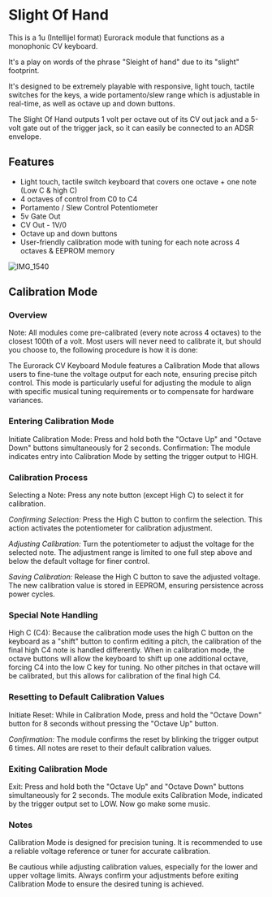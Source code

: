 <H1>Slight Of Hand </H1>
<P>This is a 1u (Intellijel format) Eurorack module that functions as a monophonic CV keyboard. <p>It's a play on words of the phrase "Sleight of hand" due to its "slight" footprint.</p><p>It's designed to be extremely playable with responsive, light touch, tactile switches for the keys, a wide portamento/slew range which is adjustable in real-time, as well as octave up and down buttons.</p><p>The Slight Of Hand outputs 1 volt per octave out of its CV out jack and a 5-volt gate out of the trigger jack, so it can easily be connected to an ADSR envelope.</P>
<h2>Features</H2>
  <ul>
  <li>Light touch, tactile switch keyboard that covers one octave + one note (Low C & high C)</li>
  <li>4 octaves of control from C0 to C4</li>
  <li>Portamento / Slew Control Potentiometer</li>
  <li>5v Gate Out</li>
  <li>CV Out - 1V/0</li>
  <li>Octave up and down buttons</li>
  <li> User-friendly calibration mode with tuning for each note across 4 octaves & EEPROM memory</li>
  </ul>

![IMG_1540](https://github.com/seanrieger/Slight-Of-Hand-1U-Eurorack-CV-Keyboard-Module/assets/8561196/5dabd7d8-bc2f-4699-bec2-8ccc39dbeeba)

<H2>Calibration Mode</H2>
<h3>Overview</h3>
<p>Note: All modules come pre-calibrated (every note across 4 octaves)  to the closest 100th of a volt. Most users will never need to calibrate it, but should you choose to, the following procedure is how it is done:</p>

<p>The Eurorack CV Keyboard Module features a Calibration Mode that allows users to fine-tune the voltage output for each note, ensuring precise pitch control. This mode is particularly useful for adjusting the module to align with specific musical tuning requirements or to compensate for hardware variances.</p>

<h3>Entering Calibration Mode</h3>
<P>Initiate Calibration Mode: Press and hold both the "Octave Up" and "Octave Down" buttons simultaneously for 2 seconds.
Confirmation: The module indicates entry into Calibration Mode by setting the trigger output to HIGH. </P>

<H3>Calibration Process</H3>
<p>Selecting a Note: Press any note button (except High C) to select it for calibration.</p>

<em>Confirming Selection:</em> Press the High C button to confirm the selection. This action activates the potentiometer for calibration adjustment.

<em>Adjusting Calibration:</em> Turn the potentiometer to adjust the voltage for the selected note. The adjustment range is limited to one full step above and below the default voltage for finer control.

<em>Saving Calibration:</em> Release the High C button to save the adjusted voltage. The new calibration value is stored in EEPROM, ensuring persistence across power cycles.

<h3>Special Note Handling</h3>
High C (C4): Because the calibration mode uses the high C button on the keyboard as a "shift" button to confirm editing a pitch, the calibration of the final high C4 note is handled differently.  When in calibration mode, the octave buttons will allow the keyboard to shift up one additional octave, forcing C4 into the low C key for tuning.  No other pitches in that octave will be calibrated, but this allows for calibration of the final high C4.

<h3>Resetting to Default Calibration Values</h3>
Initiate Reset: While in Calibration Mode, press and hold the "Octave Down" button for 8 seconds without pressing the "Octave Up" button.

<em>Confirmation:</em> The module confirms the reset by blinking the trigger output 6 times. All notes are reset to their default calibration values.

<h3>Exiting Calibration Mode</h3>
<em></em>Exit:</em> Press and hold both the "Octave Up" and "Octave Down" buttons simultaneously for 2 seconds. The module exits Calibration Mode, indicated by the trigger output set to LOW. Now go make some music. 

<h3>Notes</h3>
<p>Calibration Mode is designed for precision tuning. It is recommended to use a reliable voltage reference or tuner for accurate calibration.</p>
<p>Be cautious while adjusting calibration values, especially for the lower and upper voltage limits.
Always confirm your adjustments before exiting Calibration Mode to ensure the
desired tuning is achieved.</p>

